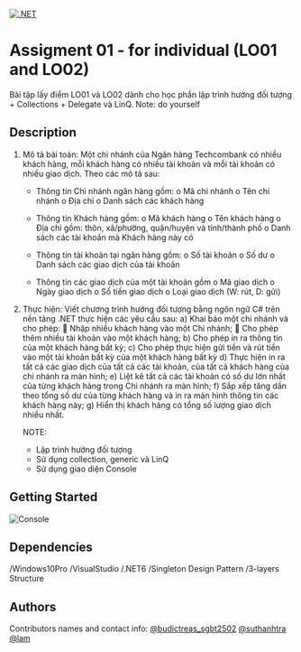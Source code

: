 [![.NET](https://github.com/BuddySwThu/prn211-assignment01-tcbank-branchmanagement/actions/workflows/ci-dotnet.yml/badge.svg?branch=main)](https://github.com/BuddySwThu/prn211-assignment01-tcbank-branchmanagement/actions/workflows/ci-dotnet.yml)

# Assigment 01 - for individual (LO01 and LO02)
Bài tập lấy điểm LO01 và LO02 dành cho học phần lập trình hướng đối tượng + Collections + Delegate và LinQ.
Note: do yourself


## Description
1. Mô tả bài toán: Một chi nhánh của Ngân hàng Techcombank có nhiều khách hàng, mỗi khách hàng có nhiều tài khoản và mỗi tài khoản có nhiều giao dịch. Theo
các mô tả sau:
   - Thông tin Chi nhánh ngân hàng gồm:
      o Mã chi nhánh
      o Tên chi nhánh
      o Địa chỉ
      o Danh sách các khách hàng
   
   - Thông tin Khách hàng gồm:
      o Mã khách hàng
      o Tên khách hàng
      o Địa chỉ gồm: thôn, xã/phường, quận/huyện và tỉnh/thành phố
      o Danh sách các tài khoản mà Khách hàng này có

   - Thông tin tài khoản tại ngân hàng gồm:
      o Số tài khoản
      o Số dư
      o Danh sách các giao dịch của tài khoản

   - Thông tin các giao dịch của một tài khoản gồm
      o Mã giao dịch
      o Ngày giao dịch
      o Số tiền giao dịch
      o Loại giao dịch (W: rút, D: gửi)
      
2. Thực hiện: Viết chương trình hướng đối tượng bằng ngôn ngữ C# trên nền tảng .NET thực hiện các yêu cầu sau:
   a) Khai báo một chi nhánh và cho phép:
       Nhập nhiều khách hàng vào một Chi nhánh;
       Cho phép thêm nhiều tài khoản vào một khách hàng;
   b) Cho phép in ra thông tin của một khách hàng bất kỳ;
   c) Cho phép thực hiện gửi tiền và rút tiền vào một tài khoản bất kỳ của một khách hàng bất kỳ
   d) Thực hiện in ra tất cả các giao dịch của tất cả các tài khoản, của tất cả khách hàng của chi nhánh ra màn hình;
   e) Liệt kê tất cả các tài khoản có số dư lớn nhất của từng khách hàng trong Chi nhánh ra màn hình;
   f) Sắp xếp tăng dần theo tổng số dư của từng khách hàng và in ra màn hình thông tin các khách hàng này;
   g) Hiển thị khách hàng có tổng số lượng giao dịch nhiều nhất.

   NOTE:
      - Lập trình hướng đối tượng
      - Sử dụng collection, generic và LinQ
      - Sử dụng giao diện Console


## Getting Started
![Console](https://github.com/BuddySwThu/prn211-assignment01-tcbank-branchmanagement/blob/main/screenshot/startingapplication.PNG)


## Dependencies
   /Windows10Pro
   /VisualStudio
   /.NET6
   /Singleton Design Pattern
   /3-layers Structure
   
   
## Authors
Contributors names and contact info:
   [@budictreas_sgbt2502](https://github.com/BuddySwThu)
   [@suthanhtra](https://github.com/thanhtradev)
   [@lam](https://github.com/vliam0206)
